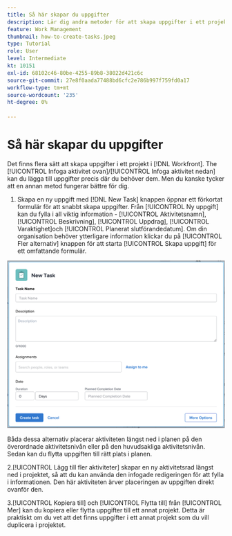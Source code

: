 ```yaml
---
title: Så här skapar du uppgifter
description: Lär dig andra metoder för att skapa uppgifter i ett projekt i [!DNL  Workfront].
feature: Work Management
thumbnail: how-to-create-tasks.jpeg
type: Tutorial
role: User
level: Intermediate
kt: 10151
exl-id: 68102c46-80be-4255-89b8-38022d421c6c
source-git-commit: 27e8f0aada77488bd6cfc2e786b997f759fd0a17
workflow-type: tm+mt
source-wordcount: '235'
ht-degree: 0%

---
```


# Så här skapar du uppgifter

Det finns flera sätt att skapa uppgifter i ett projekt i [!DNL Workfront]. The [!UICONTROL Infoga aktivitet ovan]/[!UICONTROL Infoga aktivitet nedan] kan du lägga till uppgifter precis där du behöver dem. Men du kanske tycker att en annan metod fungerar bättre för dig.

1. Skapa en ny uppgift med [!DNL New Task] knappen öppnar ett förkortat formulär för att snabbt skapa uppgifter. Från [!UICONTROL Ny uppgift] kan du fylla i all viktig information - [!UICONTROL Aktivitetsnamn], [!UICONTROL Beskrivning], [!UICONTROL Uppdrag], [!UICONTROL Varaktighet]och [!UICONTROL Planerat slutförandedatum]. Om din organisation behöver ytterligare information klickar du på [!UICONTROL Fler alternativ] knappen för att starta [!UICONTROL Skapa uppgift] för ett omfattande formulär.

![[!UICONTROL Ny uppgift] window](assets/planner-fund-new-task-creation.png)

Båda dessa alternativ placerar aktiviteten längst ned i planen på den överordnade aktivitetsnivån eller på den huvudsakliga aktivitetsnivån. Sedan kan du flytta uppgiften till rätt plats i planen.

2.[!UICONTROL Lägg till fler aktiviteter] skapar en ny aktivitetsrad längst ned i projektet, så att du kan använda den infogade redigeringen för att fylla i informationen. Den här aktiviteten ärver placeringen av uppgiften direkt ovanför den.

3.[!UICONTROL Kopiera till] och [!UICONTROL Flytta till] från [!UICONTROL Mer] kan du kopiera eller flytta uppgifter till ett annat projekt. Detta är praktiskt om du vet att det finns uppgifter i ett annat projekt som du vill duplicera i projektet.

<!---
should we add duplicate?
--->

<!---
learn more urls:
Create tasks in a project
Delete tasks
Copy and duplicate tasks
Edit tasks 
Create subtasks
--->
